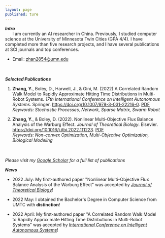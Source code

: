 ```yaml
---
layout: page
published: ture
---
```

***Intro***  
&nbsp;&nbsp;&nbsp;&nbsp;&nbsp;&nbsp;I am currently an AI researcher in China. Previously, I studied computer science at the University of Minnesota Twin Cities (GPA 4/4). I have completed more than five research projects, and I have several publications at SCI journals and top conferences. 

- Email: <zhan2854@umn.edu>
&nbsp;&nbsp;&nbsp;&nbsp;&nbsp;&nbsp;&nbsp;&nbsp;&nbsp;&nbsp;&nbsp;&nbsp;&nbsp;&nbsp;&nbsp;&nbsp;&nbsp;&nbsp;&nbsp;&nbsp;&nbsp;&nbsp;&nbsp;&nbsp;&nbsp;&nbsp;&nbsp;&nbsp;&nbsp;&nbsp;&nbsp;&nbsp;&nbsp;&nbsp;&nbsp;&nbsp;&nbsp;&nbsp;&nbsp;&nbsp;&nbsp;&nbsp;&nbsp;&nbsp;&nbsp;&nbsp;&nbsp;&nbsp;&nbsp;&nbsp;&nbsp;&nbsp;&nbsp;&nbsp;&nbsp;&nbsp;&nbsp;&nbsp;&nbsp;&nbsp;&nbsp;&nbsp;&nbsp;&nbsp;&nbsp;&nbsp;&nbsp;&nbsp;&nbsp;&nbsp;&nbsp;&nbsp;&nbsp;&nbsp;&nbsp;&nbsp;&nbsp;&nbsp;&nbsp;&nbsp;&nbsp;&nbsp;&nbsp;&nbsp;&nbsp;&nbsp;&nbsp;&nbsp;&nbsp;&nbsp;&nbsp;&nbsp;&nbsp;&nbsp;&nbsp;&nbsp;&nbsp;&nbsp;&nbsp;&nbsp;&nbsp;&nbsp;&nbsp;&nbsp;&nbsp;&nbsp;&nbsp;&nbsp;&nbsp;&nbsp;&nbsp;&nbsp;&nbsp;&nbsp;&nbsp;&nbsp;&nbsp;&nbsp;&nbsp;&nbsp;&nbsp;&nbsp;&nbsp;&nbsp;&nbsp;&nbsp;&nbsp;&nbsp;&nbsp;&nbsp;&nbsp;&nbsp;&nbsp;&nbsp;&nbsp;&nbsp;&nbsp;&nbsp;&nbsp;


***Selected Publications***
1. **Zhang, Y.**, Boley, D., Harwell, J., & Gini, M. (2022) A Correlated Random Walk Model to Rapidly Approximate Hitting Time Distributions in Multi-Robot Systems. *17th International Conference on Intelligent Autonomous Systems*. Springer. https://doi.org/10.1007/978-3-031-22216-0. [PDF](https://yizhan2854.github.io/swarmrobot.pdf)  
*Keywords: Stochastic Processes, Network, Sparse Matrix, Swarm Robot*

2. **Zhang, Y.**, & Boley, D. (2022). Nonlinear Multi-Objective Flux Balance Analysis of the Warburg Effect. *Journal of Theoretical Biology*. Elsevier. https://doi.org/10.1016/j.jtbi.2022.111223. [PDF](https://yizhan2854.github.io/biooptimization.pdf)  
*Keywords: Non-convex Optimization, Multi-Objective Optimization, Biological Modeling*
&nbsp;&nbsp;&nbsp;&nbsp;&nbsp;&nbsp;&nbsp;&nbsp;&nbsp;&nbsp;&nbsp;&nbsp;&nbsp;&nbsp;&nbsp;&nbsp;&nbsp;&nbsp;&nbsp;&nbsp;&nbsp;&nbsp;&nbsp;&nbsp;&nbsp;&nbsp;&nbsp;&nbsp;&nbsp;&nbsp;&nbsp;&nbsp;&nbsp;&nbsp;&nbsp;&nbsp;&nbsp;&nbsp;&nbsp;&nbsp;&nbsp;&nbsp;&nbsp;&nbsp;&nbsp;&nbsp;&nbsp;&nbsp;&nbsp;&nbsp;&nbsp;&nbsp;&nbsp;&nbsp;&nbsp;&nbsp;&nbsp;&nbsp;&nbsp;&nbsp;&nbsp;&nbsp;&nbsp;&nbsp;&nbsp;&nbsp;&nbsp;&nbsp;&nbsp;&nbsp;&nbsp;&nbsp;&nbsp;&nbsp;&nbsp;&nbsp;&nbsp;&nbsp;&nbsp;&nbsp;&nbsp;&nbsp;&nbsp;&nbsp;&nbsp;&nbsp;&nbsp;&nbsp;&nbsp;&nbsp;&nbsp;&nbsp;&nbsp;&nbsp;&nbsp;&nbsp;&nbsp;&nbsp;&nbsp;&nbsp;&nbsp;&nbsp;&nbsp;&nbsp;&nbsp;&nbsp;&nbsp;&nbsp;&nbsp;&nbsp;&nbsp;&nbsp;&nbsp;&nbsp;&nbsp;&nbsp;&nbsp;&nbsp;&nbsp;&nbsp;&nbsp;&nbsp;&nbsp;&nbsp;&nbsp;&nbsp;&nbsp;&nbsp;&nbsp;&nbsp;&nbsp;&nbsp;&nbsp;&nbsp;&nbsp;&nbsp;&nbsp;&nbsp;&nbsp;

*Please visit my [Google Scholar](https://scholar.google.com/citations?user=bl2VyuYAAAAJ&hl=en) for a full list of publications*

***News***  
- 2022 July: My first-authored paper "Nonlinear Multi-Objective Flux Balance Analysis of the Warburg Effect" was accepted by *[Journal of Theoretical Biology](https://www.journals.elsevier.com/journal-of-theoretical-biology)*!

- 2022 May: I obtained the Bachelor's Degree in Computer Science from UMTC with **distinction**!

- 2022 April: My first-authored paper "A Correlated Random Walk Model to Rapidly Approximate Hitting Time Distributions in Multi-Robot Systems" was accepted by *[International Conference on Intelligent Autonomous Systems](https://www.ias-17.org/)*!









